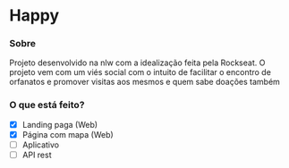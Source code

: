 # Happy 

### Sobre

Projeto desenvolvido na nlw com a idealização feita pela Rockseat. O projeto vem com um viés social com o intuito de facilitar o encontro de orfanatos e promover visitas aos mesmos e quem sabe doações também

### O que está feito?

- [x] Landing paga (Web)
- [x] Página com mapa (Web)
- [ ] Aplicativo
- [ ] API rest
